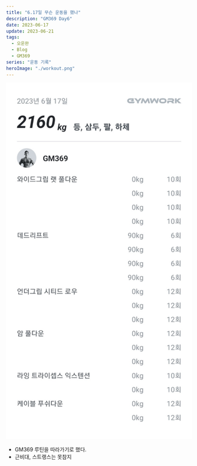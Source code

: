 ```yaml
---
title: "6.17일 무슨 운동을 했나"
description: "GM369 Day6"
date: 2023-06-17
update: 2023-06-21
tags:
  - 오운완
  - Blog
  - GM369
series: "운동 기록"
heroImage: "./workout.png"
---
```


![6.17일 기록](workout.png)

- GM369 루틴을 따라가기로 했다.
- 근비대, 스트랭스는 못참지
